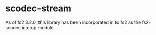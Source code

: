 scodec-stream
=============

As of fs2 3.2.0, this library has been incorporated in to fs2 as the fs2-scodec interop module.
